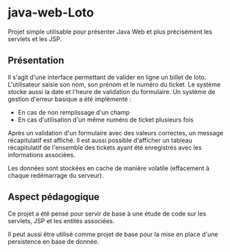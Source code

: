 # java-web-Loto

Projet simple utilisable pour présenter Java Web et plus précisément les servlets et les JSP.

## Présentation

Il s'agit d'une interface permettant de valider en ligne un billet de loto. L'utilisateur saisie son nom, son prénom et le numéro du ticket. Le système stocke aussi la date et l'heure de validation du formulaire. Un système de gestion d'erreur basique a été implémenté :
* En cas de non remplissage d'un champ
* En cas d'utilisation d'un même numéro de ticket plusieurs fois

Après un validation d'un formulaire avec des valeurs correctes, un message récapitulatif est affiché. Il est aussi possible d'afficher un tableau récapitulatif de l'ensemble des tickets ayant été enregistrés avec les informations associées.

Les données sont stockées en cache de manière volatile (effacement à chaque redémarrage du serveur).

## Aspect pédagogique

Ce projet a été pensé pour servir de base à une étude de code sur les servlets, JSP et les entités associées. 

Il peut aussi être utilisé comme projet de base pour la mise en place d'une persistence en base de donnée.
